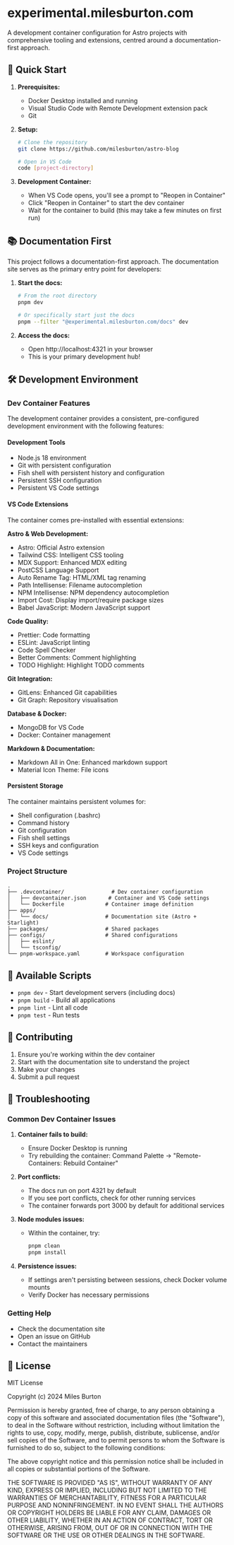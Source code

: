 # experimental.milesburton.com

A development container configuration for Astro projects with comprehensive tooling and extensions, centred around a documentation-first approach.

## 🚀 Quick Start

1. **Prerequisites:**
   - Docker Desktop installed and running
   - Visual Studio Code with Remote Development extension pack
   - Git

2. **Setup:**
   ```bash
   # Clone the repository
   git clone https://github.com/milesburton/astro-blog
   
   # Open in VS Code
   code [project-directory]
   ```

3. **Development Container:**
   - When VS Code opens, you'll see a prompt to "Reopen in Container"
   - Click "Reopen in Container" to start the dev container
   - Wait for the container to build (this may take a few minutes on first run)

## 📚 Documentation First

This project follows a documentation-first approach. The documentation site serves as the primary entry point for developers:

1. **Start the docs:**
   ```bash
   # From the root directory
   pnpm dev

   # Or specifically start just the docs
   pnpm --filter "@experimental.milesburton.com/docs" dev
   ```

2. **Access the docs:**
   - Open http://localhost:4321 in your browser
   - This is your primary development hub!

## 🛠️ Development Environment

### Dev Container Features

The development container provides a consistent, pre-configured development environment with the following features:

#### Development Tools
- Node.js 18 environment
- Git with persistent configuration
- Fish shell with persistent history and configuration
- Persistent SSH configuration
- Persistent VS Code settings

#### VS Code Extensions
The container comes pre-installed with essential extensions:

**Astro & Web Development:**
- Astro: Official Astro extension
- Tailwind CSS: Intelligent CSS tooling
- MDX Support: Enhanced MDX editing
- PostCSS Language Support
- Auto Rename Tag: HTML/XML tag renaming
- Path Intellisense: Filename autocompletion
- NPM Intellisense: NPM dependency autocompletion
- Import Cost: Display import/require package sizes
- Babel JavaScript: Modern JavaScript support

**Code Quality:**
- Prettier: Code formatting
- ESLint: JavaScript linting
- Code Spell Checker
- Better Comments: Comment highlighting
- TODO Highlight: Highlight TODO comments

**Git Integration:**
- GitLens: Enhanced Git capabilities
- Git Graph: Repository visualisation

**Database & Docker:**
- MongoDB for VS Code
- Docker: Container management

**Markdown & Documentation:**
- Markdown All in One: Enhanced markdown support
- Material Icon Theme: File icons

#### Persistent Storage
The container maintains persistent volumes for:
- Shell configuration (.bashrc)
- Command history
- Git configuration
- Fish shell settings
- SSH keys and configuration
- VS Code settings

### Project Structure

```
.
├── .devcontainer/               # Dev container configuration
│   ├── devcontainer.json       # Container and VS Code settings
│   └── Dockerfile             # Container image definition
├── apps/
│   └── docs/                  # Documentation site (Astro + Starlight)
├── packages/                  # Shared packages
├── configs/                   # Shared configurations
│   ├── eslint/
│   └── tsconfig/
└── pnpm-workspace.yaml        # Workspace configuration
```

## 🧰 Available Scripts

- `pnpm dev` - Start development servers (including docs)
- `pnpm build` - Build all applications
- `pnpm lint` - Lint all code
- `pnpm test` - Run tests

## 🤝 Contributing

1. Ensure you're working within the dev container
2. Start with the documentation site to understand the project
3. Make your changes
4. Submit a pull request

## 🔧 Troubleshooting

### Common Dev Container Issues

1. **Container fails to build:**
   - Ensure Docker Desktop is running
   - Try rebuilding the container: Command Palette -> "Remote-Containers: Rebuild Container"

2. **Port conflicts:**
   - The docs run on port 4321 by default
   - If you see port conflicts, check for other running services
   - The container forwards port 3000 by default for additional services

3. **Node modules issues:**
   - Within the container, try:
     ```bash
     pnpm clean
     pnpm install
     ```

4. **Persistence issues:**
   - If settings aren't persisting between sessions, check Docker volume mounts
   - Verify Docker has necessary permissions

### Getting Help

- Check the documentation site
- Open an issue on GitHub
- Contact the maintainers

## 📝 License

MIT License

Copyright (c) 2024 Miles Burton

Permission is hereby granted, free of charge, to any person obtaining a copy
of this software and associated documentation files (the "Software"), to deal
in the Software without restriction, including without limitation the rights
to use, copy, modify, merge, publish, distribute, sublicense, and/or sell
copies of the Software, and to permit persons to whom the Software is
furnished to do so, subject to the following conditions:

The above copyright notice and this permission notice shall be included in all
copies or substantial portions of the Software.

THE SOFTWARE IS PROVIDED "AS IS", WITHOUT WARRANTY OF ANY KIND, EXPRESS OR
IMPLIED, INCLUDING BUT NOT LIMITED TO THE WARRANTIES OF MERCHANTABILITY,
FITNESS FOR A PARTICULAR PURPOSE AND NONINFRINGEMENT. IN NO EVENT SHALL THE
AUTHORS OR COPYRIGHT HOLDERS BE LIABLE FOR ANY CLAIM, DAMAGES OR OTHER
LIABILITY, WHETHER IN AN ACTION OF CONTRACT, TORT OR OTHERWISE, ARISING FROM,
OUT OF OR IN CONNECTION WITH THE SOFTWARE OR THE USE OR OTHER DEALINGS IN THE
SOFTWARE.